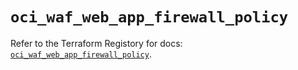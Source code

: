 # `oci_waf_web_app_firewall_policy`

Refer to the Terraform Registory for docs: [`oci_waf_web_app_firewall_policy`](https://registry.terraform.io/providers/oracle/oci/6.18.0/docs/resources/waf_web_app_firewall_policy).
